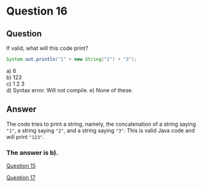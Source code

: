# Question 16
## Question
If valid, what will this code print?
```java
System.out.println("1" + new String("2") + "3");
```
a) 6  
b) 123  
c) 1 2 3  
d) Syntax error. Will not compile.
e) None of these.
## Answer
The code tries to print a string, namely, the concatenation of a string saying `"1"`, a string saying `"2"`, and a string saying `"3"`. This is valid Java code and will print `"123"`.

### **The answer is b).**
[Question 15](https://thunderredstar.me/Test-2-Review/explanations/the_part_with_multiple_guesses/10-19/15)

[Question 17](https://thunderredstar.me/Test-2-Review/explanations/the_part_with_multiple_guesses/10-19/17)